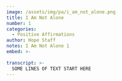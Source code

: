 ```yaml
---
image: /assets/img/pa/i_am_not_alone.png
title: I Am Not Alone
number: 1
categories:
  - Positive Affirmations
author: Hope Staff
notes: I Am Not Alone 1
embed: >-
  
transcript: >-
  SOME LINES OF TEXT START HERE
---
```

